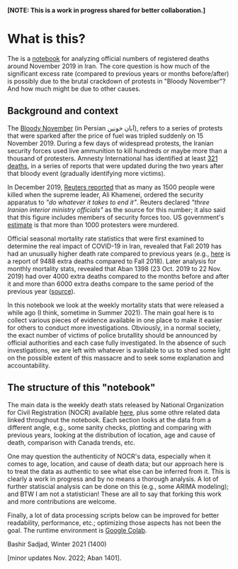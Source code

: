 
__[NOTE: This is a work in progress shared for better collaboration.]__

# What is this?

The is a [notebook](iran_mortality_stats.ipynb) for analyzing official numbers of registered deaths
around November 2019 in Iran. The core question is how much of the
significant excess rate (compared to previous years or months before/after) 
is possibly due to the brutal crackdown of protests in "Bloody November"?
And how much might be due to other causes.

## Background and context

The [Bloody November](https://en.wikipedia.org/wiki/2019%E2%80%932020_Iranian_protests) (in Persian آبان خونین), refers to a 
series of protests that were sparked after the price of fuel was tripled
suddenly on 15 November 2019. During a few days of widespread protests, the
Iranian security forces used live ammunition to kill hundreds or maybe more than a thousand of protesters. Amnesty International has identified at least
[321 deaths](https://www.amnesty.org/en/documents/mde13/2308/2020/en/),
in a series of reports that were updated during the two years after that bloody event (gradually identifying more victims).

In December 2019, [Reuters reported](https://www.reuters.com/article/us-iran-protests-specialreport/special-report-irans-leader-ordered-crackdown-on-unrest-do-whatever-it-takes-to-end-it-idUSKBN1YR0QR)
that as many as 1500 people were killed when the supreme leader,
Ali Khamenei, ordered the security apparatus to
_"do whatever it takes to end it"_. Reuters declared
_"three Iranian interior ministry officials"_ as the source for this number; it also said that this figure includes members of security forces
too. US government's [estimate](https://www.nbcnews.com/news/world/u-s-says-iran-may-have-killed-1-000-protesters-n1096666)
is that more than 1000 protesters were murdered.

Official seasonal mortality rate statistics that were first examined to
determine the real impact of COVID-19 in Iran, revealed that Fall 2019
has had an unusually higher death rate compared to previous years (e.g.,
[here](https://kavehmadani.medium.com/in-search-of-the-murder-making-sense-of-irans-reported-deaths-4279d2b03175)
is a report of 9488 extra deaths compared to Fall 2018).
Later analysis for monthly mortality stats, revealed that Aban 1398
(23 Oct. 2019 to 22 Nov. 2019) had over 4000 extra deaths compared to
the months before and after it and more than 6000 extra deaths compare
to the same period of the previous year
([source](https://www.radiofarda.com/a/commentary-on-death-toll-report-of-november-2019/31276714.html)).

In this notebook we look at the weekly mortality stats that were released
a while ago (I think, sometime in Summer 2021). The main goal here is to
collect various pieces of evidence available in one place to make it
easier for others to conduct more investigations.
Obviously, in a normal society, the exact number of victims of police
brutallity should be announced by official authorities and each case
fully investigated. In the absence of such investigations, we are
left with whatever is available to us to shed some light on the possible
extent of this massacre and to seek some explanation and accountability.

## The structure of this "notebook"
The main data is the weekly death stats released by National Organization 
for Civil Registration (NOCR) available [here](https://www.sabteahval.ir/Page.aspx?mId=49826&ID=3273&Page=Magazines/SquareshowMagazine), plus
some othre related data linked throughout the notebook.
Each section looks at the data from a different angle, e.g., some sanity
checks, plotting and comparing with previous years, looking at the
distribution of location, age and cause of death, comparison with
Canada trends, etc.

One may question the authenticity of NOCR's data, especially when it comes
to age, location, and cause of death data; but our approach here is to
treat the data as authentic to see what else can be inferred from it.
This is clearly a work in progress and by no means a thorough analysis.
A lot of further statiscial analysis can be done on this (e.g.,
some ARIMA modeling); and BTW I am not a statistician!
These are all to say that forking this work and more contributions are welcome.

Finally, a lot of data processing scripts below
can be improved for better readability, performance, etc.; optimizing
those aspects has not been the goal. The runtime environment is
[Google Colab](https://colab.research.google.com/).

Bashir Sadjad, Winter 2021 (1400)

[minor updates Nov. 2022; Aban 1401].
